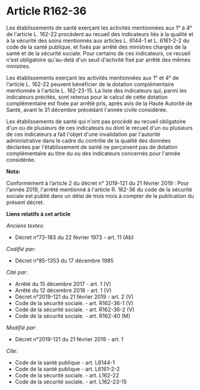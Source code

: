 # Article R162-36

Les établissements de santé exerçant les activités mentionnées aux 1° à 4° de l'article L. 162-22 procèdent au recueil des
indicateurs liés à la qualité et à la sécurité des soins mentionnés aux articles L. 6144-1 et L. 6161-2-2 du code de la santé
publique, et fixés par arrêté des ministres chargés de la santé et de la sécurité sociale. Pour certains de ces indicateurs,
ce recueil n'est obligatoire qu'au-delà d'un seuil d'activité fixé par arrêté des mêmes ministres. 

Les établissements exerçant les activités mentionnées aux 1° et 4° de l'article L. 162-22 peuvent bénéficier de la dotation
complémentaire mentionnée à l'article L. 162-23-15. La liste des indicateurs qui, parmi les indicateurs précités, sont
retenus pour le calcul de cette dotation complémentaire est fixée par arrêté pris, après avis de la Haute Autorité de Santé,
avant le 31 décembre précédant l'année civile considérée. 

Les établissements de santé qui n'ont pas procédé au recueil obligatoire d'un ou de plusieurs de ces indicateurs ou dont le
recueil d'un ou plusieurs de ces indicateurs a fait l'objet d'une invalidation par l'autorité administrative dans le cadre du
contrôle de la qualité des données déclarées par l'établissement de santé ne perçoivent pas de dotation complémentaire au
titre du ou des indicateurs concernés pour l'année considérée.

**Nota:**

Conformément à l’article 2 du décret n° 2019-121 du 21 février 2019 : Pour l'année 2019, l'arrêté mentionné à l'article R.
162-36 du code de la sécurité sociale est publié dans un délai de trois mois à compter de la publication du présent décret.

**Liens relatifs à cet article**

_Anciens textes_:

  - Décret n°73-183 du 22 février 1973 - art. 11 (Ab)

_Codifié par_:

  - Décret n°85-1353 du 17 décembre 1985

_Cité par_:

  - Arrêté du 15 décembre 2017 - art. 1 (V)
  - Arrêté du 12 décembre 2018 - art. 1 (V)
  - Décret n°2019-121 du 21 février 2019 - art. 2 (V)
  - Code de la sécurité sociale. - art. R162-36-1 (V)
  - Code de la sécurité sociale. - art. R162-36-2 (V)
  - Code de la sécurité sociale. - art. R162-40 (M)

_Modifié par_:

  - Décret n°2019-121 du 21 février 2019 - art. 1

_Cite_:

  - Code de la santé publique - art. L6144-1
  - Code de la santé publique - art. L6161-2-2
  - Code de la sécurité sociale. - art. L162-22
  - Code de la sécurité sociale. - art. L162-23-15

